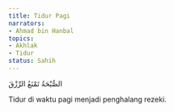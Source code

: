 ```yaml
---
title: Tidur Pagi
narrators:
- Ahmad bin Hanbal
topics:
- Akhlak
- Tidur
status: Sahih
---
```


<p lang="ar">
الصُّبْحَةُ تَمْنَعُ الرِّزْقَ
</p>

Tidur di waktu pagi menjadi penghalang rezeki.
